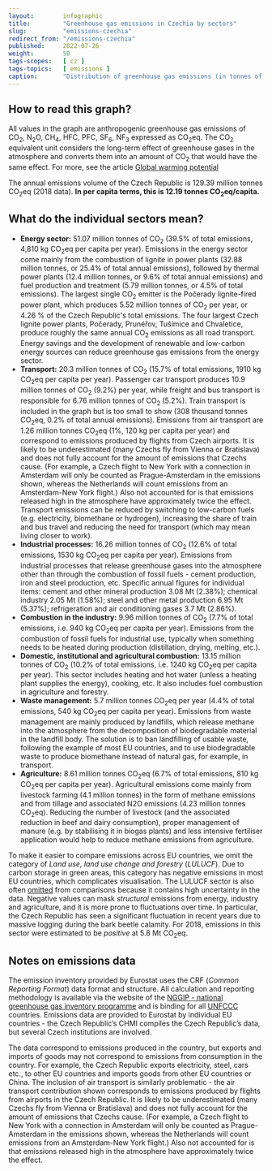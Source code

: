 ```yaml
---
layout:        infographic
title:         "Greenhouse gas emissions in Czechia by sectors"
slug:          "emissions-czechia"
redirect_from: "/emissions-czechia"
published:     2022-07-26
weight:        50
tags-scopes:   [ cz ]
tags-topics:   [ emissions ]
caption:       "Distribution of greenhouse gas emissions (in tonnes of CO<sub>2</sub> equivalent) in Czechia per year and sector. In 2018, the country's total annual emissions were 129.39 million tonnes, which was 12.19t CO<sub>2</sub>eq per capita."
---
```


## How to read this graph?

All values in the graph are <glossary id="anthropogenicgreenhousegases">anthropogenic greenhouse gas emissions</glossary> of CO<sub>2</sub>, N<sub>2</sub>O, CH<sub>4</sub>, HFC, PFC, SF<sub>6</sub>, NF<sub>3</sub> expressed as <glossary id="co2eq">CO<sub>2</sub>eq</glossary>. The CO<sub>2</sub> equivalent unit considers the long-term effect of greenhouse gases in the atmosphere and converts them into an amount of CO<sub>2</sub> that would have the same effect. For more, see the article [Global warming potential](https://en.wikipedia.org/wiki/Global_warming_potential)

The annual emissions volume of the Czech Republic is 129.39 million tonnes CO<sub>2</sub>eq (2018 data). __In per capita terms, this is 12.19 tonnes CO<sub>2</sub>eq/capita.__

## What do the individual sectors mean?

* __Energy sector:__ 51.07 million tonnes of CO<sub>2</sub> (39.5% of total emissions, 4,810 kg CO<sub>2</sub>eq per capita per year). Emissions in the energy sector come mainly from the combustion of lignite in power plants (32.88 million tonnes, or 25.4% of total annual emissions), followed by thermal power plants (12.4 million tonnes, or 9.6% of total annual emissions) and fuel production and treatment (5.79 million tonnes, or 4.5% of total emissions). The largest single CO<sub>2</sub> emitter is the Počerady lignite-fired power plant, which produces 5.52 million tonnes of CO<sub>2</sub> per year, or 4.26 % of the Czech Republic's total emissions. The four largest Czech lignite power plants, Počerady, Prunéřov, Tušimice and Chvaletice, produce roughly the same annual CO<sub>2</sub> emissions as all road transport. Energy savings and the development of renewable and low-carbon energy sources can reduce greenhouse gas emissions from the energy sector.
* __Transport:__ 20.3 million tonnes of CO<sub>2</sub> (15.7% of total emissions, 1910 kg CO<sub>2</sub>eq per capita per year). Passenger car transport produces 10.9 million tonnes of CO<sub>2</sub> (9.2%) per year, while freight and bus transport is responsible for 6.76 million tonnes of CO<sub>2</sub> (5.2%). Train transport is included in the graph but is too small to show (308 thousand tonnes CO<sub>2</sub>eq, 0.2% of total annual emissions). Emissions from air transport are 1.26 million tonnes CO<sub>2</sub>eq (1%, 120 kg per capita per year) and correspond to emissions produced by flights from Czech airports. It is likely to be underestimated (many Czechs fly from Vienna or Bratislava) and does not fully account for the amount of emissions that Czechs cause. (For example, a Czech flight to New York with a connection in Amsterdam will only be counted as Prague-Amsterdam in the emissions shown, whereas the Netherlands will count emissions from an Amsterdam-New York flight.) Also not accounted for is that emissions released high in the atmosphere have approximately twice the effect. Transport emissions can be reduced by switching to low-carbon fuels (e.g. electricity, biomethane or hydrogen), increasing the share of train and bus travel and reducing the need for transport (which may mean living closer to work).
* __Industrial processes:__ 16.26 million tonnes of CO<sub>2</sub> (12.6% of total emissions, 1530 kg CO<sub>2</sub>eq per capita per year). Emissions from industrial processes that release greenhouse gases into the atmosphere other than through the combustion of fossil fuels - cement production, iron and steel production, etc. Specific annual figures for individual items: cement and other mineral production 3.08 Mt (2.38%); chemical industry 2.05 Mt (1.58%); steel and other metal production 6.95 Mt (5.37%); refrigeration and air conditioning gases 3.7 Mt (2.86%).
* __Combustion in the industry:__ 9.96 million tonnes of CO<sub>2</sub> (7.7% of total emissions, i.e. 940 kg CO<sub>2</sub>eq per capita per year). Emissions from the combustion of fossil fuels for industrial use, typically when something needs to be heated during production (distillation, drying, melting, etc.).
* __Domestic, institutional and agricultural combustion:__ 13.15 million tonnes of CO<sub>2</sub> (10.2% of total emissions, i.e. 1240 kg CO<sub>2</sub>eq per capita per year). This sector includes heating and hot water (unless a heating plant supplies the energy), cooking, etc. It also includes fuel combustion in agriculture and forestry.
* __Waste management:__ 5.7 million tonnes CO<sub>2</sub>eq per year (4.4% of total emissions, 540 kg CO<sub>2</sub>eq per capita per year). Emissions from waste management are mainly produced by landfills, which release methane into the atmosphere from the decomposition of biodegradable material in the landfill body. The solution is to ban landfilling of usable waste, following the example of most EU countries, and to use biodegradable waste to produce biomethane instead of natural gas, for example, in transport.
* __Agriculture:__ 8.61 million tonnes CO<sub>2</sub>eq (6.7% of total emissions, 810 kg CO<sub>2</sub>eq per capita per year). Agricultural emissions come mainly from livestock farming (4.1 million tonnes) in the form of methane emissions and from tillage and associated N2O emissions (4.23 million tonnes CO<sub>2</sub>eq). Reducing the number of livestock (and the associated reduction in beef and dairy consumption), proper management of manure (e.g. by stabilising it in biogas plants) and less intensive fertiliser application would help to reduce methane emissions from agriculture.

To make it easier to compare emissions <!--[-->across EU countries<!--](/infografiky/emise-vybrane-staty)-->, we omit the category of _Land use, land use change and forestry_ (_LULUCF_). Due to carbon storage in green areas, this category has negative emissions in most EU countries, which complicates visualisation. The LULUCF sector is also often [omitted](https://climateactiontracker.org/methodology/indc-ratings-and-lulucf/) from comparisons because it contains high uncertainty in the data. Negative values can mask _structural_ emissions from energy, industry and agriculture, and it is more prone to fluctuations over time. In particular, the Czech Republic has seen a significant fluctuation in recent years due to massive logging during the bark beetle calamity. For 2018, emissions in this sector were estimated to be _positive_ at 5.8 Mt CO<sub>2</sub>eq.

## Notes on emissions data

The emission inventory provided by Eurostat uses the CRF (_Common Reporting Format_) data format and structure. All calculation and reporting methodology is available via the website of the [NGGIP - national greenhouse gas inventory programme](https://www.ipcc-nggip.iges.or.jp/) and is binding for all [UNFCCC](https://en.wikipedia.org/wiki/United_Nations_Framework_Convention_on_Climate_Change) countries. Emissions data are provided to Eurostat by individual EU countries - the Czech Republic’s CHMI compiles the Czech Republic’s data, but several Czech institutions are involved.

The data correspond to emissions produced in the country, but exports and imports of goods may not correspond to emissions from consumption in the country. For example, the Czech Republic exports electricity, steel, cars etc., to other EU countries and imports goods from other EU countries or China. The inclusion of air transport is similarly problematic - the air transport contribution shown corresponds to emissions produced by flights from airports in the Czech Republic. It is likely to be underestimated (many Czechs fly from Vienna or Bratislava) and does not fully account for the amount of emissions that Czechs cause. (For example, a Czech flight to New York with a connection in Amsterdam will only be counted as Prague-Amsterdam in the emissions shown, whereas the Netherlands will count emissions from an Amsterdam-New York flight.) Also not accounted for is that emissions released high in the atmosphere have approximately twice the effect.
